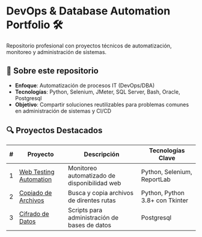 # DevOps & Database Automation Portfolio 🛠️

Repositorio profesional con proyectos técnicos de automatización, monitoreo y administración de sistemas.

## 🚀 Sobre este repositorio
- **Enfoque**: Automatización de procesos IT (DevOps/DBA)
- **Tecnologías**: Python, Selenium, JMeter, SQL Server, Bash, Oracle, Postgresql
- **Objetivo**: Compartir soluciones reutilizables para problemas comunes en administración de sistemas y CI/CD

## 🔍 Proyectos Destacados
| #  | Proyecto | Descripción | Tecnologías Clave |
|----|----------|-------------|-------------------|
| 1  | [Web Testing Automation](1_Web_Testing_Automation/README.md) | Monitoreo automatizado de disponibilidad web | Python, Selenium, ReportLab |
| 2  | [Copiado de Archivos](2_Copy_Tool_con_interfaz_grafica/README.md) | Busca y copia archivos de direntes rutas | Python, Python 3.8+ con Tkinter |
| 3  | [Cifrado de Datos](https://github.com/LuiAn23/Dba_DevOps/blob/main/3_PostgreSQL-Security-Lab/README.md) | Scripts para administración de bases de datos | Postgresql |

